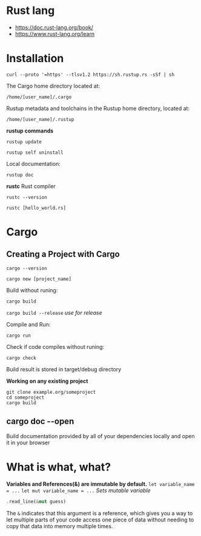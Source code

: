 # Rust lang
* https://doc.rust-lang.org/book/
* https://www.rust-lang.org/learn

# Installation

`curl --proto '=https' --tlsv1.2 https://sh.rustup.rs -sSf | sh`

The Cargo home directory located at:

`/home/[user_name]/.cargo`

Rustup metadata and toolchains in the Rustup home directory, located at:

`/home/[user_name]/.rustup`

**rustup commands**

`rustup update`

`rustup self uninstall`

Local documentation:

`rustup doc`

**rustc** Rust compiler

`rustc --version`

`rustc [hello_world.rs]`

# Cargo
## Creating a Project with Cargo

`cargo --version`

`cargo new [project_name]`

Build without runing:

`cargo build`

`cargo build --release` *use for release*

Compile and Run:

`cargo run`

Check if code compiles without runing:

`cargo check`

Build result is stored in target/debug directory

**Working on any existing project**

```
git clone example.org/someproject
cd someproject
cargo build
```

## cargo doc --open
Build documentation provided by all of your dependencies locally and open it in your browser

# What is what, what?

**Variables and References(&) are immutable by default.**
`let variable_name = ...`
`let mut variable_name = ...` *Sets mutable variable*

```rust
.read_line(&mut guess)
```
The `&` indicates that this argument is a reference, which gives you a way to let multiple parts of your code access one piece of data without needing to copy that data into memory multiple times.